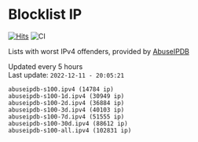 # Blocklist IP

[![Hits](https://hits.seeyoufarm.com/api/count/incr/badge.svg?url=https%3A%2F%2Fgithub.com%2Fborestad%2Fblocklist-ip%2F&count_bg=%2379C83D&title_bg=%23555555&icon=&icon_color=%23E7E7E7&title=hits&edge_flat=false)](https://hits.seeyoufarm.com)  ![CI](https://img.shields.io/github/workflow/status/borestad/blocklist-ip/CI?style=flat-square)

Lists with worst IPv4 offenders, provided by [AbuseIPDB](https://www.abuseipdb.com/)

<!-- FOOTER-PLACEHOLDER -->
Updated every 5 hours<br>
Last update: `2022-12-11 - 20:05:21`
```
abuseipdb-s100.ipv4 (14784 ip)
abuseipdb-s100-1d.ipv4 (30949 ip)
abuseipdb-s100-2d.ipv4 (36884 ip)
abuseipdb-s100-3d.ipv4 (40103 ip)
abuseipdb-s100-7d.ipv4 (51555 ip)
abuseipdb-s100-30d.ipv4 (88612 ip)
abuseipdb-s100-all.ipv4 (102831 ip)
```
